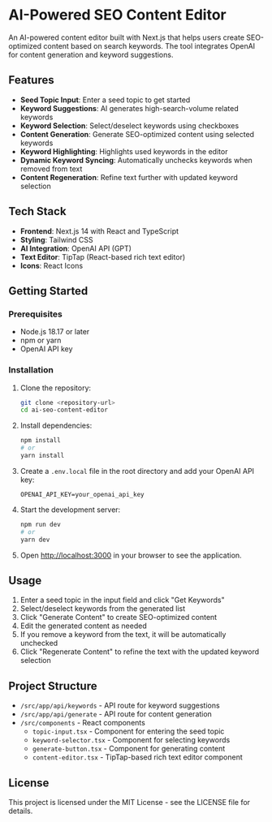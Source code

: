 # AI-Powered SEO Content Editor

An AI-powered content editor built with Next.js that helps users create SEO-optimized content based on search keywords. The tool integrates OpenAI for content generation and keyword suggestions.

## Features

- **Seed Topic Input**: Enter a seed topic to get started
- **Keyword Suggestions**: AI generates high-search-volume related keywords
- **Keyword Selection**: Select/deselect keywords using checkboxes
- **Content Generation**: Generate SEO-optimized content using selected keywords
- **Keyword Highlighting**: Highlights used keywords in the editor
- **Dynamic Keyword Syncing**: Automatically unchecks keywords when removed from text
- **Content Regeneration**: Refine text further with updated keyword selection

## Tech Stack

- **Frontend**: Next.js 14 with React and TypeScript
- **Styling**: Tailwind CSS
- **AI Integration**: OpenAI API (GPT)
- **Text Editor**: TipTap (React-based rich text editor)
- **Icons**: React Icons

## Getting Started

### Prerequisites

- Node.js 18.17 or later
- npm or yarn
- OpenAI API key

### Installation

1. Clone the repository:
   ```bash
   git clone <repository-url>
   cd ai-seo-content-editor
   ```

2. Install dependencies:
   ```bash
   npm install
   # or
   yarn install
   ```

3. Create a `.env.local` file in the root directory and add your OpenAI API key:
   ```
   OPENAI_API_KEY=your_openai_api_key
   ```

4. Start the development server:
   ```bash
   npm run dev
   # or
   yarn dev
   ```

5. Open [http://localhost:3000](http://localhost:3000) in your browser to see the application.

## Usage

1. Enter a seed topic in the input field and click "Get Keywords"
2. Select/deselect keywords from the generated list
3. Click "Generate Content" to create SEO-optimized content
4. Edit the generated content as needed
5. If you remove a keyword from the text, it will be automatically unchecked
6. Click "Regenerate Content" to refine the text with the updated keyword selection

## Project Structure

- `/src/app/api/keywords` - API route for keyword suggestions
- `/src/app/api/generate` - API route for content generation
- `/src/components` - React components
  - `topic-input.tsx` - Component for entering the seed topic
  - `keyword-selector.tsx` - Component for selecting keywords
  - `generate-button.tsx` - Component for generating content
  - `content-editor.tsx` - TipTap-based rich text editor component

## License

This project is licensed under the MIT License - see the LICENSE file for details.
